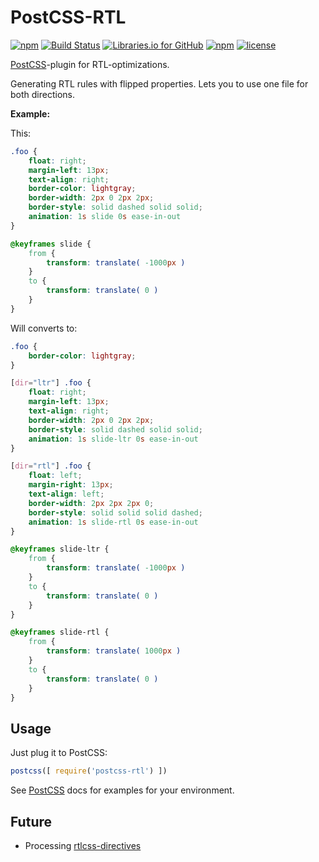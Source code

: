 # PostCSS-RTL

[![npm][npm-img]][npm]
[![Build Status][ci-img]][ci]
[![Libraries.io for GitHub][dep-img]][dep]
[![npm][npm-dwnlds-img]][npm]
[![license][lic-img]][lic]

[ci-img]:  https://img.shields.io/travis/vkalinichev/postcss-rtl.svg
[ci]:      https://travis-ci.org/vkalinichev/postcss-rtl

[npm-img]: https://img.shields.io/npm/v/postcss-rtl.svg
[npm]:     https://npmjs.org/package/postcss-rtl

[lic-img]: https://img.shields.io/github/license/vkalinichev/postcss-rtl.svg
[lic]:     https://github.com/vkalinichev/postcss-rtl/blob/master/License

[dep-img]: https://img.shields.io/librariesio/github/vkalinichev/postcss-rtl.svg
[dep]:     https://libraries.io/npm/postcss-rtl

[npm-dwnlds-img]: https://img.shields.io/npm/dt/postcss-rtl.svg

[PostCSS]-plugin for RTL-optimizations.

Generating RTL rules with flipped properties.
Lets you to use one file for both directions.

**Example:**

This:
```css
.foo {
    float: right;
    margin-left: 13px;
    text-align: right;
    border-color: lightgray;
    border-width: 2px 0 2px 2px;
    border-style: solid dashed solid solid;
    animation: 1s slide 0s ease-in-out
}

@keyframes slide {
    from {
        transform: translate( -1000px )
    }
    to {
        transform: translate( 0 )
    }
}
```
Will converts to:
```css
.foo {
    border-color: lightgray;
}

[dir="ltr"] .foo {
    float: right;
    margin-left: 13px;
    text-align: right;
    border-width: 2px 0 2px 2px;
    border-style: solid dashed solid solid;
    animation: 1s slide-ltr 0s ease-in-out
}

[dir="rtl"] .foo {
    float: left;
    margin-right: 13px;
    text-align: left;
    border-width: 2px 2px 2px 0;
    border-style: solid solid solid dashed;
    animation: 1s slide-rtl 0s ease-in-out
}

@keyframes slide-ltr {
    from {
        transform: translate( -1000px )
    }
    to {
        transform: translate( 0 )
    }
}

@keyframes slide-rtl {
    from {
        transform: translate( 1000px )
    }
    to {
        transform: translate( 0 )
    }
}
```

## Usage
Just plug it to PostCSS:
```js
postcss([ require('postcss-rtl') ])
```

See [PostCSS] docs for examples for your environment.

## Future
- Processing [rtlcss-directives]

[PostCSS]: https://github.com/postcss/postcss
[rtlcss-directives]: http://rtlcss.com/learn/getting-started/why-rtlcss/#processing-directives
